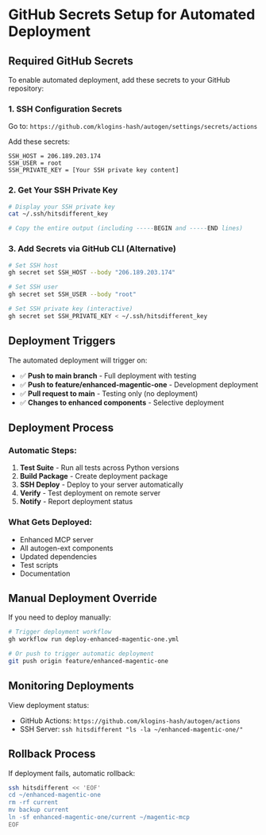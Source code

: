 # GitHub Secrets Setup for Automated Deployment

## Required GitHub Secrets

To enable automated deployment, add these secrets to your GitHub repository:

### 1. SSH Configuration Secrets

Go to: `https://github.com/klogins-hash/autogen/settings/secrets/actions`

Add these secrets:

```
SSH_HOST = 206.189.203.174
SSH_USER = root
SSH_PRIVATE_KEY = [Your SSH private key content]
```

### 2. Get Your SSH Private Key

```bash
# Display your SSH private key
cat ~/.ssh/hitsdifferent_key

# Copy the entire output (including -----BEGIN and -----END lines)
```

### 3. Add Secrets via GitHub CLI (Alternative)

```bash
# Set SSH host
gh secret set SSH_HOST --body "206.189.203.174"

# Set SSH user
gh secret set SSH_USER --body "root"

# Set SSH private key (interactive)
gh secret set SSH_PRIVATE_KEY < ~/.ssh/hitsdifferent_key
```

## Deployment Triggers

The automated deployment will trigger on:

- ✅ **Push to main branch** - Full deployment with testing
- ✅ **Push to feature/enhanced-magentic-one** - Development deployment
- ✅ **Pull request to main** - Testing only (no deployment)
- ✅ **Changes to enhanced components** - Selective deployment

## Deployment Process

### Automatic Steps:
1. **Test Suite** - Run all tests across Python versions
2. **Build Package** - Create deployment package
3. **SSH Deploy** - Deploy to your server automatically
4. **Verify** - Test deployment on remote server
5. **Notify** - Report deployment status

### What Gets Deployed:
- Enhanced MCP server
- All autogen-ext components
- Updated dependencies
- Test scripts
- Documentation

## Manual Deployment Override

If you need to deploy manually:

```bash
# Trigger deployment workflow
gh workflow run deploy-enhanced-magentic-one.yml

# Or push to trigger automatic deployment
git push origin feature/enhanced-magentic-one
```

## Monitoring Deployments

View deployment status:
- GitHub Actions: `https://github.com/klogins-hash/autogen/actions`
- SSH Server: `ssh hitsdifferent "ls -la ~/enhanced-magentic-one/"`

## Rollback Process

If deployment fails, automatic rollback:
```bash
ssh hitsdifferent << 'EOF'
cd ~/enhanced-magentic-one
rm -rf current
mv backup current
ln -sf enhanced-magentic-one/current ~/magentic-mcp
EOF
```
